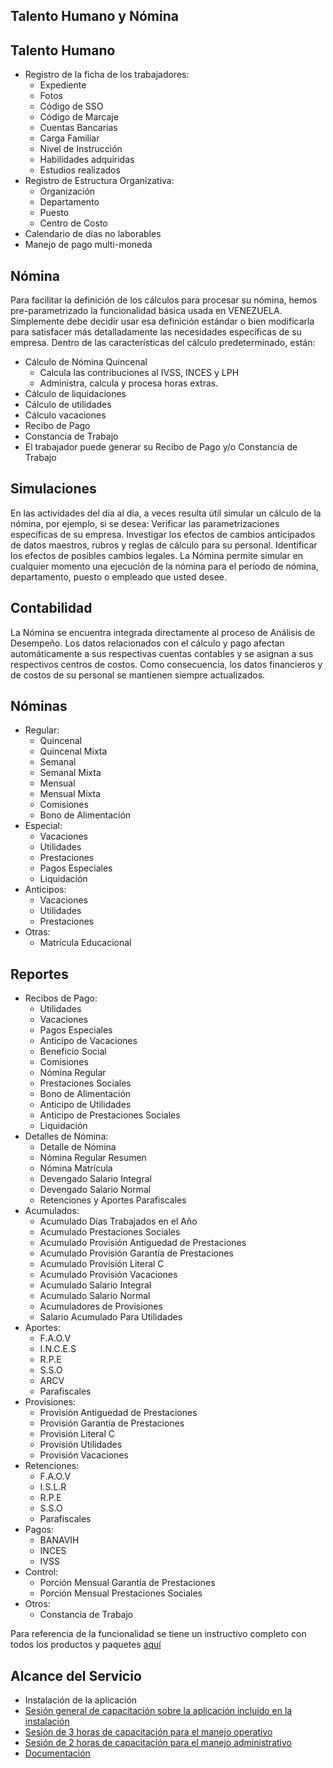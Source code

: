 ## Talento Humano y Nómina

## Talento Humano
- Registro de la ficha de los trabajadores:
  - Expediente
  - Fotos
  - Código de SSO
  - Código de Marcaje
  - Cuentas Bancarias
  - Carga Familiar
  - Nivel de Instrucción
  - Habilidades adquiridas
  - Estudios realizados
- Registro de Estructura Organizativa:
  - Organización
  - Departamento
  - Puesto
  - Centro de Costo
- Calendario de dias no laborables
- Manejo de pago multi-moneda

## Nómina
Para facilitar la definición de los cálculos para procesar su nómina, hemos pre-parametrizado la funcionalidad básica usada en VENEZUELA. 
Simplemente debe decidir usar esa definición estándar o bien modificarla para satisfacer más detalladamente las necesidades específicas de su empresa.  Dentro de las características del cálculo predeterminado, están:
- Cálculo de Nómina Quincenal
  - Calcula las contribuciones al IVSS, INCES y LPH  
  - Administra, calcula y procesa horas extras. 
- Cálculo de liquidaciones
- Cálculo de utilidades
- Cálculo vacaciones
- Recibo de Pago
- Constancia de Trabajo
- El trabajador puede generar su Recibo de Pago y/o Constancia de Trabajo
## Simulaciones 
En las actividades del día al día, a veces resulta útil simular un cálculo de la nómina, por ejemplo, si se desea: Verificar las parametrizaciones específicas de su empresa. Investigar los efectos de cambios anticipados de datos maestros, rubros y reglas de cálculo para su personal. Identificar los efectos de posibles cambios legales. 
La Nómina permite simular en cualquier momento una ejecución de la nómina para el período de nómina, departamento, puesto o empleado que usted desee. 

## Contabilidad 
La  Nómina se encuentra integrada directamente al proceso de Análisis de Desempeño. Los datos relacionados con el cálculo y pago afectan automáticamente a sus respectivas cuentas contables y se asignan a sus respectivos centros de costos. Como consecuencia, los datos financieros y de costos de su personal se mantienen siempre actualizados.

## Nóminas
- Regular:
  - Quincenal
  - Quincenal Mixta
  - Semanal
  - Semanal Mixta
  - Mensual
  - Mensual Mixta
  - Comisiones
  - Bono de Alimentación
- Especial:
  - Vacaciones
  - Utilidades
  - Prestaciones
  - Pagos Especiales
  - Liquidación
- Anticipos:
  - Vacaciones
  - Utilidades
  - Prestaciones
- Otras:
  - Matrícula Educacional

## Reportes
- Recibos de Pago:
  - Utilidades
  - Vacaciones
  - Pagos Especiales
  - Anticipo de Vacaciones
  - Beneficio Social
  - Comisiones
  - Nómina Regular
  - Prestaciones Sociales
  - Bono de Alimentación
  - Anticipo de Utilidades
  - Anticipo de Prestaciones Sociales
  - Liquidación
- Detalles de Nómina:
  - Detalle de Nómina
  - Nómina Regular Resumen
  - Nómina Matrícula
  - Devengado Salario Integral
  - Devengado Salario Normal
  - Retenciones y Aportes Parafiscales
- Acumulados:
  - Acumulado Días Trabajados en el Año
  - Acumulado Prestaciones Sociales
  - Acumulado Provisión Antiguedad de Prestaciones 
  - Acumulado Provisión Garantía de Prestaciones 
  - Acumulado Provisión Literal C
  - Acumulado Provisión Vacaciones 
  - Acumulado Salario Integral 
  - Acumulado Salario Normal 
  - Acumuladores de Provisiones
  - Salario Acumulado Para Utilidades
- Aportes:
  - F.A.O.V
  - I.N.C.E.S
  - R.P.E
  - S.S.O
  - ARCV
  - Parafiscales
- Provisiones:
  - Provisión Antiguedad de Prestaciones 
  - Provisión Garantía de Prestaciones 
  - Provisión Literal C
  - Provisión Utilidades
  - Provisión Vacaciones
- Retenciones:
  - F.A.O.V
  - I.S.L.R
  - R.P.E
  - S.S.O
  - Parafiscales
- Pagos:
  - BANAVIH
  - INCES
  - IVSS
- Control:
  - Porción Mensual Garantía de Prestaciones
  - Porción Mensual Prestaciones Sociales
- Otros:
  - Constancia de Trabajo

Para referencia de la funcionalidad se tiene un instructivo completo con todos los productos y paquetes [aquí](https://docs.erpya.com/adempiere/human-resources-management/payroll/process-payroll/index.html)

## Alcance del Servicio
- Instalación de la aplicación
- [Sesión general de capacitación sobre la aplicación incluído en la instalación](../learning/training-session.md)
- [Sesión de 3 horas de capacitación para el manejo operativo](../learning/training-session.md)
- [Sesión de 2 horas de capacitación para el manejo administrativo](../learning/training-session.md)
- [Documentación](https://docs.erpya.com/adempiere/human-resources-management/payroll/process-payroll/index.html)

